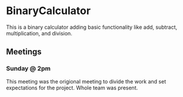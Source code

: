 # BinaryCalculator
This is a binary calculator adding basic functionality like add, subtract, multiplication, and division.



## Meetings
### Sunday @ 2pm
This meeting was the origional meeting to divide the work and set expectations for the project.
Whole team was present.
